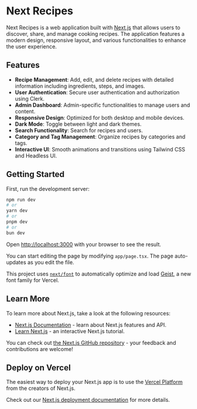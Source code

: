 # Next Recipes

Next Recipes is a web application built with [Next.js](https://nextjs.org) that allows users to discover, share, and manage cooking recipes. The application features a modern design, responsive layout, and various functionalities to enhance the user experience.

## Features

- **Recipe Management**: Add, edit, and delete recipes with detailed information including ingredients, steps, and images.
- **User Authentication**: Secure user authentication and authorization using Clerk.
- **Admin Dashboard**: Admin-specific functionalities to manage users and content.
- **Responsive Design**: Optimized for both desktop and mobile devices.
- **Dark Mode**: Toggle between light and dark themes.
- **Search Functionality**: Search for recipes and users.
- **Category and Tag Management**: Organize recipes by categories and tags.
- **Interactive UI**: Smooth animations and transitions using Tailwind CSS and Headless UI.

## Getting Started

First, run the development server:

```bash
npm run dev
# or
yarn dev
# or
pnpm dev
# or
bun dev
```

Open [http://localhost:3000](http://localhost:3000) with your browser to see the result.

You can start editing the page by modifying `app/page.tsx`. The page auto-updates as you edit the file.

This project uses [`next/font`](https://nextjs.org/docs/app/building-your-application/optimizing/fonts) to automatically optimize and load [Geist](https://vercel.com/font), a new font family for Vercel.

## Learn More

To learn more about Next.js, take a look at the following resources:

- [Next.js Documentation](https://nextjs.org/docs) - learn about Next.js features and API.
- [Learn Next.js](https://nextjs.org/learn) - an interactive Next.js tutorial.

You can check out [the Next.js GitHub repository](https://github.com/vercel/next.js) - your feedback and contributions are welcome!

## Deploy on Vercel

The easiest way to deploy your Next.js app is to use the [Vercel Platform](https://vercel.com/new?utm_medium=default-template&filter=next.js&utm_source=create-next-app&utm_campaign=create-next-app-readme) from the creators of Next.js.

Check out our [Next.js deployment documentation](https://nextjs.org/docs/app/building-your-application/deploying) for more details.

